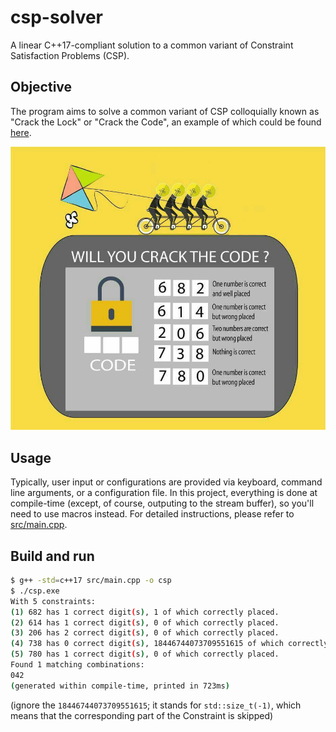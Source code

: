 # csp-solver
A linear C++17-compliant solution to a common variant of Constraint Satisfaction Problems (CSP).

## Objective
The program aims to solve a common variant of CSP colloquially known as "Crack the Lock" or "Crack the Code", an example of which could be found [here](https://puzzling.stackexchange.com/questions/46871/crack-the-lock-code).

![](example.jpg)

## Usage
Typically, user input or configurations are provided via keyboard, command line arguments, or a configuration file. In this project, everything is done at compile-time (except, of course, outputing to the stream buffer), so you'll need to use macros instead. For detailed instructions, please refer to [src/main.cpp](src/main.cpp).

## Build and run
```sh
$ g++ -std=c++17 src/main.cpp -o csp
$ ./csp.exe
With 5 constraints:
(1) 682 has 1 correct digit(s), 1 of which correctly placed.
(2) 614 has 1 correct digit(s), 0 of which correctly placed.
(3) 206 has 2 correct digit(s), 0 of which correctly placed.
(4) 738 has 0 correct digit(s), 18446744073709551615 of which correctly placed.
(5) 780 has 1 correct digit(s), 0 of which correctly placed.
Found 1 matching combinations:
042 
(generated within compile-time, printed in 723ms)
```
(ignore the `18446744073709551615`; it stands for `std::size_t(-1)`, which means that the corresponding part of the Constraint is skipped)